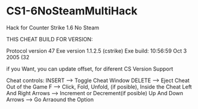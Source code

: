 # CS1-6NoSteamMultiHack
Hack for Counter Strike 1.6 No Steam

THIS CHEAT BUILD FOR VERSION:

Protocol version 47
Exe version 1.1.2.5 (cstrike)
Exe build: 10:56:59 Oct  3 2005 (32

if you Want, you can update offset, for diferent CS Version Support

Cheat controls:
INSERT  --> Toggle Cheat Window
DELETE  --> Eject Cheat Out of the Game
F       --> Click, Fold, Unfold, (if posible), Inside the Cheat
Left And Right Arrows   --> Increment or Decrement(if posible)
Up And Down Arrows      --> Go Arraound the Option
